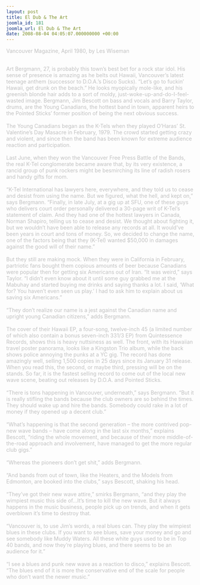 ```yaml
---
layout: post
title: El Dub & The Art
joomla_id: 181
joomla_url: El Dub & The Art
date: 2008-08-04 04:05:07.000000000 +00:00
---
```

<span style="color: #c0c0c0">Vancouver Magazine, April 1980, by Les Wiseman</span><div><span style="color: #c0c0c0">&nbsp;<br />Art Bergmann, 27, is probably this town&rsquo;s best bet for a rock star idol. His sense of presence is amazing as he belts out Hawaii, Vancouver&rsquo;s latest teenage anthem (successor to D.O.A.&rsquo;s Disco Sucks). &ldquo;Let&rsquo;s go to fuckin&rsquo; Hawaii, get drunk on the beach.&rdquo; He looks myopically mole-like, and his greenish blonde hair adds to a sort of moldy, just-woke-up-and-do-I-feel-wasted image. Bergmann, Jim Bescott on bass and vocals and Barry Taylor, drums, are the Young Canadians, the hottest band in town, apparent heirs to the Pointed Sticks&rsquo; former position of being the next obvious success.<br />&nbsp;<br />The Young Canadians began as the K-Tels when they played O&rsquo;Haras&rsquo; St. Valentine&rsquo;s Day Masacre in February, 1979. The crowd started getting crazy and violent, and since then the band has been known for extreme audience reaction and participation.<br />&nbsp;<br />Last June, when they won the Vancouver Free Press Battle of the Bands, the real K-Tel conglomerate became aware that, by its very existence, a rancid group of punk rockers might be besmirching its line of radish rosers and handy gifts for mom.<br />&nbsp;<br />&ldquo;K-Tel International has lawyers here, everywhere, and they told us to cease and desist from using the name. But we figured, what the hell, and kept on,&rdquo; says Bergmann. &ldquo;Finally, in late July, at a gig up at SFU, one of these guys who delivers court order personally delivered a 30-page writ of K-Tel&rsquo;s statement of claim. And they had one of the hottest lawyers in Canada, Norman Shapiro, telling us to cease and desist. We thought about fighting it, but we wouldn&rsquo;t have been able to release any records at all. It would&rsquo;ve been years in court and tons of money. So, we decided to change the name, one of the factors being that they (K-Tel) wanted $50,000 in damages against the good will of their name.&rdquo;<br />&nbsp;<br />But they still are making mock. When they were in California in February, partriotic fans bought them copious amounts of beer because Canadians were popular then for getting six Americans out of Iran. &ldquo;It was weird,&rdquo; says Taylor. &ldquo;I didn&rsquo;t even know about it until some guy grabbed me at the Mabuhay and started buying me drinks and saying thanks a lot. I said, &lsquo;What for? You haven&rsquo;t even seen us play.&rsquo; I had to ask him to explain about us saving six Americans.&rdquo;<br />&nbsp;<br />&ldquo;They don&rsquo;t realize our name is a jest against the Canadian name and upright young Canadian citizens,&rdquo; adds Bergmann.<br />&nbsp;<br />The cover of their Hawaii EP, a four-song, twelve-inch 45 (a limited number of which also contain a bonus seven-inch 331/3 EP) from Quintessence Records, shows this is heavy nuttsiness as well. The front, with its Hawaiian travel poster panorama, looks like a Kingston Trio album, while the back shows police annoying the punks at a YC gig. The record has done amazingly well, selling 1,500 copies in 25 days since its January 31 release. When you read this, the second, or maybe third, pressing will be on the stands. So far, it is the fastest selling record to come out of the local new wave scene, beating out releases by D.O.A. and Pointed Sticks.<br />&nbsp;<br />&ldquo;There is tons happening in Vancouver, underneath,&rdquo; says Bergmann. &ldquo;But it is really stifling the bands because the club owners are so behind the times. They should wake up and hire the bands. Somebody could rake in a lot of money if they opened up a decent club.&rdquo;<br />&nbsp;<br />&ldquo;What&rsquo;s happening is that the second generation &ndash; the more contrived pop-new wave bands &ndash; have come along in the last six months,&rdquo; explains Bescott, &ldquo;riding the whole movement, and because of their more middle-of-the-road approach and involvement, have managed to get the more regular club gigs.&rdquo;<br />&nbsp;<br />&ldquo;Whereas the pioneers don&rsquo;t get shit,&rdquo; adds Bergmann.<br />&nbsp;<br />&ldquo;And bands from out of town, like the Heaters, and the Models from Edmonton, are booked into the clubs,&rdquo; says Bescott, shaking his head.<br />&nbsp;<br />&ldquo;They&rsquo;ve got their new wave attire,&rdquo; smirks Bergmann, &ldquo;and they play the wimpiest music this side of&hellip;It&rsquo;s time to kill the new wave. But it always happens in the music business, people pick up on trends, and when it gets overblown it&rsquo;s time to destroy that.<br />&nbsp;<br />&ldquo;Vancouver is, to use Jim&rsquo;s words, a real blues can. They play the wimpiest blues in these clubs. If you want to see blues, save your money and go and see somebody like Muddy Waters. All these white guys used to be in Top 40 bands, and now they&rsquo;re playing blues, and there seems to be an audience for it.&rdquo;<br />&nbsp;<br />&ldquo;I see a blues and punk new wave as a reaction to disco,&rdquo; explains Bescott. &ldquo;The blues end of it is more the conservative end of the scale for people who don&rsquo;t want the newer music.&rdquo; <br /></span><br /></div>
